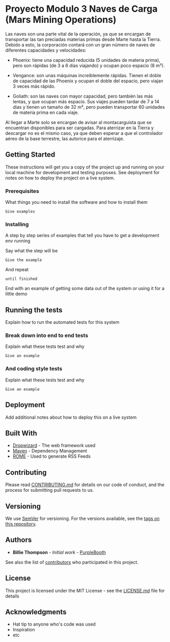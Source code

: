 # Proyecto Modulo 3 Naves de Carga (Mars Mining Operations)

Las naves son una parte vital de la operación, ya que se encargan de transportar las tan
preciadas materias primas desde Marte hasta la Tierra. Debido a esto, la corporación
contará con un gran número de naves de diferentes capacidades y velocidades:

* Phoenix: tiene una capacidad reducida (5 unidades de materia prima), pero son
rápidas (de 3 a 6 días viajando) y ocupan poco espacio (8 m²).

* Vengance: son unas máquinas increíblemente rápidas. Tienen el doble de
capacidad de las Phoenix y ocupan el doble del espacio, pero viajan 3 veces más
rápido.

* Goliath: son las naves con mayor capacidad, pero también las más lentas, y que
ocupan más espacio. Sus viajes pueden tardar de 7 a 14 días y tienen un tamaño de
32 m², pero pueden transportar 60 unidades de materia prima en cada viaje.

Al llegar a Marte solo se encargan de avisar al montacarguista que se encuentran
disponibles para ser cargadas. Para aterrizar en la Tierra y descargar no es el mismo caso,
ya que deben esperar a que el controlador aéreo de la base terrestre, las autorice para el
aterrizaje.

## Getting Started

These instructions will get you a copy of the project up and running on your local machine for development and testing purposes. See deployment for notes on how to deploy the project on a live system.

### Prerequisites

What things you need to install the software and how to install them

```
Give examples
```

### Installing

A step by step series of examples that tell you have to get a development env running

Say what the step will be

```
Give the example
```

And repeat

```
until finished
```

End with an example of getting some data out of the system or using it for a little demo

## Running the tests

Explain how to run the automated tests for this system

### Break down into end to end tests

Explain what these tests test and why

```
Give an example
```

### And coding style tests

Explain what these tests test and why

```
Give an example
```

## Deployment

Add additional notes about how to deploy this on a live system

## Built With

* [Dropwizard](http://www.dropwizard.io/1.0.2/docs/) - The web framework used
* [Maven](https://maven.apache.org/) - Dependency Management
* [ROME](https://rometools.github.io/rome/) - Used to generate RSS Feeds

## Contributing

Please read [CONTRIBUTING.md](https://gist.github.com/PurpleBooth/b24679402957c63ec426) for details on our code of conduct, and the process for submitting pull requests to us.

## Versioning

We use [SemVer](http://semver.org/) for versioning. For the versions available, see the [tags on this repository](https://github.com/your/project/tags).

## Authors

* **Billie Thompson** - *Initial work* - [PurpleBooth](https://github.com/PurpleBooth)

See also the list of [contributors](https://github.com/your/project/contributors) who participated in this project.

## License

This project is licensed under the MIT License - see the [LICENSE.md](LICENSE.md) file for details

## Acknowledgments

* Hat tip to anyone who's code was used
* Inspiration
* etc
